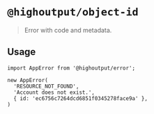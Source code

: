 # `@highoutput/object-id`

> Error with code and metadata.

## Usage

```
import AppError from '@highoutput/error';

new AppError(
  'RESOURCE_NOT_FOUND',
  'Account does not exist.',
  { id: 'ec6756c7264dcd6851f0345278face9a' },
)
```

